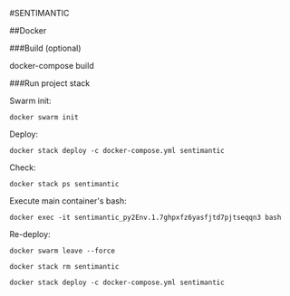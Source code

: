 #SENTIMANTIC


##Docker

###Build (optional)

docker-compose build 

###Run project stack

Swarm init:



```docker swarm init```

Deploy:

```docker stack deploy -c docker-compose.yml sentimantic```

Check:

```docker stack ps sentimantic```

Execute main container's bash:

```docker exec -it sentimantic_py2Env.1.7ghpxfz6yasfjtd7pjtseqqn3 bash```

Re-deploy:

```docker swarm leave --force```

```docker stack rm sentimantic ```

```docker stack deploy -c docker-compose.yml sentimantic ```